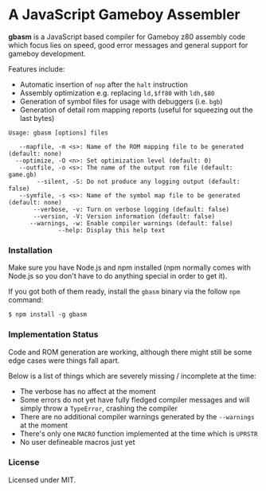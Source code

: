 # A JavaScript Gameboy Assembler

**gbasm** is a JavaScript based compiler for Gameboy z80 assembly code which focus
lies on speed, good error messages and general support for gameboy development.

Features include:

- Automatic insertion of `nop` after the `halt` instruction
- Assembly optimization e.g. replacing `ld,$ff80` with `ldh,$80`
- Generation of symbol files for usage with debuggers (i.e. `bgb`)
- Generation of detail rom mapping reports (useful for squeezing out the last bytes)


```
Usage: gbasm [options] files

   --mapfile, -m <s>: Name of the ROM mapping file to be generated (default: none)
  --optimize, -O <n>: Set optimization level (default: 0)
   --outfile, -o <s>: The name of the output rom file (default: game.gb)
        --silent, -S: Do not produce any logging output (default: false)
   --symfile, -s <s>: Name of the symbol map file to be generated (default: none)
       --verbose, -v: Turn on verbose logging (default: false)
       --version, -V: Version information (default: false)
      --warnings, -w: Enable compiler warnings (default: false)
              --help: Display this help text
```


### Installation

Make sure you have Node.js and npm installed (npm normally comes with Node.js 
so you don't have to do anything special in order to get it).

If you got both of them ready, install the `gbasm` binary via the follow `npm` command:

```
$ npm install -g gbasm
```


### Implementation Status

Code and ROM generation are working, although there might still be some edge cases 
were things fall apart.
 
Below is a list of things which are severely missing / incomplete at the time:

- The verbose has no affect at the moment
- Some errors do not yet have fully fledged compiler messages and will simply throw a `TypeError`, crashing the compiler
- There are no additional compiler warnings generated by the `--warnings` at the moment
- There's only one `MACRO` function implemented at the time which is `UPRSTR`
- No user defineable macros just yet


### License

Licensed under MIT.

